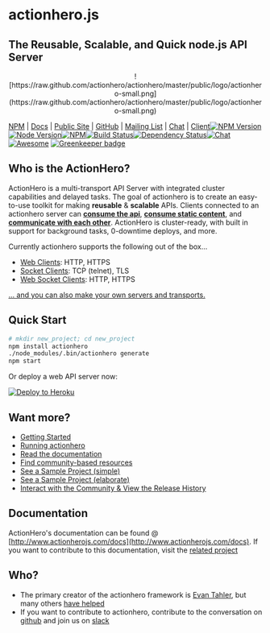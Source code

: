 # actionhero.js

## The Reusable, Scalable, and Quick node.js API Server

<p align="center">
![https://raw.github.com/actionhero/actionhero/master/public/logo/actionhero-small.png](https://raw.github.com/actionhero/actionhero/master/public/logo/actionhero-small.png)
</p>

[NPM](https://npmjs.org/package/actionhero) | [Docs](http://actionherojs.com/docs/overview) | [Public Site](http://www.actionherojs.com) | [GitHub](https://github.com/actionhero/actionhero) | [Mailing List](https://groups.google.com/forum/?fromgroups=#!forum/actionhero-js) | [Chat](http://slack.actionherojs.com) | [Client](https://github.com/actionhero/actionhero-client)[![NPM Version](https://img.shields.io/npm/v/actionhero.svg?style=flat-square)](https://www.npmjs.com/package/actionhero)[![Node Version](https://img.shields.io/node/v/actionhero.svg?style=flat-square)](https://npmjs.org/package/actionhero)[![NPM](https://img.shields.io/npm/dm/actionhero.svg?style=flat-square)](https://npmjs.org/package/actionhero)[![Build Status](https://img.shields.io/travis/actionhero/actionhero/master.svg?style=flat-square)](http://travis-ci.org/actionhero/actionhero)[![Dependency Status](https://david-dm.org/actionhero/actionhero.svg?style=flat-square)](https://david-dm.org/actionhero/actionhero)[![Chat](http://slack.actionherojs.com/badge.svg)](http://slack.actionherojs.com)[![Awesome](https://cdn.rawgit.com/sindresorhus/awesome/d7305f38d29fed78fa85652e3a63e154dd8e8829/media/badge.svg)](https://github.com/l0oky/awesome-actionhero) [![Greenkeeper badge](https://badges.greenkeeper.io/actionhero/actionhero.svg)](https://greenkeeper.io/)


## Who is the ActionHero?
ActionHero is a multi-transport API Server with integrated cluster capabilities and delayed tasks. The goal of actionhero is to create an easy-to-use toolkit for making **reusable** & **scalable** APIs.  Clients connected to an actionhero server can [**consume the api**](https://beta.actionherojs.com/docs/core/actions), [**consume static content**](https://beta.actionherojs.com/docs/core/file-server), and [**communicate with each other**](https://beta.actionherojs.com/docs/core/chat).  ActionHero is cluster-ready, with built in support for background tasks, 0-downtime deploys, and more.

Currently actionhero supports the following out of the box...

- [Web Clients](http://www.actionherojs.com/docs/servers/web): HTTP, HTTPS
- [Socket Clients](http://www.actionherojs.com/docs/servers/socket): TCP (telnet), TLS
- [Web Socket Clients](http://www.actionherojs.com/docs/servers/websocket): HTTP, HTTPS

[... and you can also make your own servers and transports.](https://beta.actionherojs.com/docs/core/servers)

## Quick Start
```bash
# mkdir new_project; cd new_project
npm install actionhero
./node_modules/.bin/actionhero generate
npm start
```

Or deploy a web API server now:

[![Deploy to Heroku](https://www.herokucdn.com/deploy/button.svg)](https://heroku.com/deploy?template=https://github.com/actionhero/actionhero)

## Want more?

- [Getting Started](https://beta.actionherojs.com/get-started)
- [Running actionhero](hhttps://beta.actionherojs.com/docs/ops/running-actionhero)
- [Read the documentation](http://www.actionherojs.com/docs/)
- [Find community-based resources](https://github.com/l0oky/awesome-actionhero)
- [See a Sample Project (simple)](https://github.com/actionhero/actionhero-tutorial)
- [See a Sample Project (elaborate)](https://github.com/actionhero/actionhero-angular-bootstrap-cors-csrf)
- [Interact with the Community & View the Release History](https://beta.actionherojs.com/community)

## Documentation
ActionHero's documentation can be found @ [http://www.actionherojs.com/docs](http://www.actionherojs.com/docs).  If you want to contribute to this documentation, visit the [related project](https://github.com/actionhero/www.actionherojs.com)

## Who?

* The primary creator of the actionhero framework is [Evan Tahler](http://evantahler.com), but many others [have helped](https://github.com/actionhero/actionhero/graphs/contributors)
* If you want to contribute to actionhero, contribute to the conversation on [github](https://github.com/actionhero/actionhero) and join us on [slack](https://slack.actionherojs.com)

###
